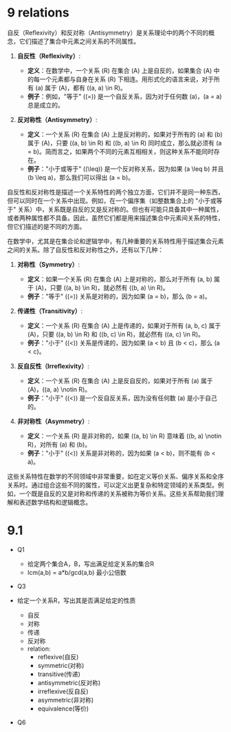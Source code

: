 # 9 relations

自反（Reflexivity）和反对称（Antisymmetry）是关系理论中的两个不同的概念，它们描述了集合中元素之间关系的不同属性。

1. **自反性（Reflexivity）**:
   - **定义**：在数学中，一个关系 \(R\) 在集合 \(A\) 上是自反的，如果集合 \(A\) 中的每一个元素都与自身在关系 \(R\) 下相连。用形式化的语言来说，对于所有 \(a\) 属于 \(A\)，都有 \((a, a) \in R\)。
   - **例子**：例如，"等于" (\(=\)) 是一个自反关系，因为对于任何数 \(a\)，\(a = a\) 总是成立的。

2. **反对称性（Antisymmetry）**:
   - **定义**：一个关系 \(R\) 在集合 \(A\) 上是反对称的，如果对于所有的 \(a\) 和 \(b\) 属于 \(A\)，只要 \((a, b) \in R\) 和 \((b, a) \in R\) 同时成立，那么就必须有 \(a = b\)。简而言之，如果两个不同的元素互相相关，则这种关系不能同时存在。
   - **例子**："小于或等于" (\(\leq\)) 是一个反对称关系，因为如果 \(a \leq b\) 并且 \(b \leq a\)，那么我们可以得出 \(a = b\)。

自反性和反对称性是描述一个关系特性的两个独立方面，它们并不是同一种东西，但可以同时在一个关系中出现。例如，在一个偏序集（如整数集合上的 "小于或等于" 关系）中，关系既是自反的又是反对称的。但也有可能只具备其中一种属性，或者两种属性都不具备。因此，虽然它们都是用来描述集合中元素间关系的特性，但它们描述的是不同的方面。

在数学中，尤其是在集合论和逻辑学中，有几种重要的关系特性用于描述集合元素之间的关系。除了自反性和反对称性之外，还有以下几种：

1. **对称性（Symmetry）**:
   - **定义**：如果一个关系 \(R\) 在集合 \(A\) 上是对称的，那么对于所有 \(a, b\) 属于 \(A\)，只要 \((a, b) \in R\)，就必然有 \((b, a) \in R\)。
   - **例子**："等于" (\(=\)) 关系是对称的，因为如果 \(a = b\)，那么 \(b = a\)。

2. **传递性（Transitivity）**:
   - **定义**：一个关系 \(R\) 在集合 \(A\) 上是传递的，如果对于所有 \(a, b, c\) 属于 \(A\)，只要 \((a, b) \in R\) 和 \((b, c) \in R\)，就必然有 \((a, c) \in R\)。
   - **例子**："小于" (\(<\)) 关系是传递的，因为如果 \(a < b\) 且 \(b < c\)，那么 \(a < c\)。

3. **反自反性（Irreflexivity）**:
   - **定义**：一个关系 \(R\) 在集合 \(A\) 上是反自反的，如果对于所有 \(a\) 属于 \(A\)，\((a, a) \notin R\)。
   - **例子**："小于" (\(<\)) 是一个反自反关系，因为没有任何数 \(a\) 是小于自己的。

4. **非对称性（Asymmetry）**:
   - **定义**：一个关系 \(R\) 是非对称的，如果 \((a, b) \in R\) 意味着 \((b, a) \notin R\)，对所有 \(a\) 和 \(b\)。
   - **例子**："小于" (\(<\)) 关系是非对称的，因为如果 \(a < b\)，则不能有 \(b < a\)。

这些关系特性在数学的不同领域中非常重要，如在定义等价关系、偏序关系和全序关系时。通过组合这些不同的属性，可以定义出更复杂和特定领域的关系类型。例如，一个既是自反的又是对称和传递的关系被称为等价关系。这些关系帮助我们理解和表述数学结构和逻辑概念。

# 9.1

- Q1
  - 给定两个集合A，B，写出满足给定关系的集合R
  - lcm(a,b) = a*b/gcd(a,b) 最小公倍数

- Q3
- 给定一个关系R，写出其是否满足给定的性质
  - 自反
  - 对称
  - 传递
  - 反对称
  - relation:
    - reflexive(自反)
    - symmetric(对称)
    - transitive(传递)
    - antisymmetric(反对称)
    - irreflexive(反自反)
    - asymmetric(非对称)
    - equivalence(等价)

- Q6

